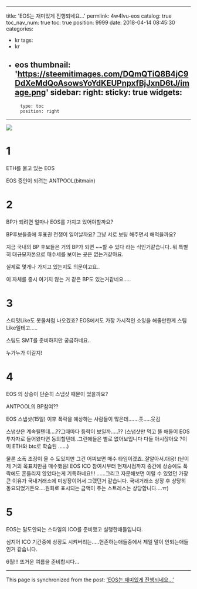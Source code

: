 
---
title: 'EOS는 재미있게 진행되네요...'
permlink: 4w4lvu-eos
catalog: true
toc_nav_num: true
toc: true
position: 9999
date: 2018-04-14 08:45:30
categories:
- kr
tags:
- kr
- eos
thumbnail: 'https://steemitimages.com/DQmQTiQ8B4jC9DdXeMdQoAsowsYoYdKEUPnpxfBjJxnD6tJ/image.png'
sidebar:
    right:
        sticky: true
widgets:
    -
        type: toc
        position: right
---


![](https://steemitimages.com/DQmQTiQ8B4jC9DdXeMdQoAsowsYoYdKEUPnpxfBjJxnD6tJ/image.png)

# 1

ETH를 물고 있는 EOS

EOS 증인이 되려는 ANTPOOL(bitmain)

# 2

BP가 되려면 얼마나 EOS를 가지고 있어야할까요?

BP후보들중에 투표권 전쟁이 일어날까요?  그냥 서로 보팅 해주면서 해먹을까요?

지금 국내의 BP 후보들은 거의 BP가 되면 ~~할 수 있다 라는 식인거같습니다. 뭐 특별히 대규모자본으로 매수세를 보이는 곳은 없는거같아요.

실제로 몇개나 가지고 있는지도 의문이고요..

이 자체를 중시 여기지 않는 거 같은 BP도 있는거같네요.....

# 3

스티밋Like도 봇물처럼 나오겠죠? EOS에서도 가장 가시적인 쇼잉을 해줄만한게 스팀Like일테고.....

스팀도 SMT를 준비하지만 궁금하네요..

누가누가 이길지!

# 4

EOS 의 상승이 단순히 스냅샷 때문이 었을까요?

ANTPOOL의 BP참여??

EOS 스냅샷(15일) 이후 폭락을 예상하는 사람들이 많은데.......풋.....웃김

스냅샷은 계속될텐데....??그때마다 등락이 보일까.....??
(스냅샷만 먹고 뜰 애들이 EOS 투자자로 들어왔다면 동의할텐데..그런애들은 별로 없어보입니다 다들 아시잖아요 ?이미 ETH와 btc로 학습된 ......)

물론 소폭 조정이 올 수 도있지만 그건 어찌보면 매수 타임이겠죠..잘알아서.대응!
(난이제 거의 목표치만큼 매수했음! EOS ICO 참여시부터 현재시점까지 중간에 상승에도 폭락에도 흔들리지 않았다는게 기특하네요!!! ......그리고 자문해보면 이럴 수 있었던 가장 큰 이유가 국내거래소에 미상장이어서 그랬던거 같습니다. 국내거래소 상장 후 상당히 동요되었거든요....원화로 표시되는 금액이 주는 스트레스는 상당합니다....ㅠ)

# 5

EOS는 말도안되는 스타일의 ICO를 준비했고 실행한애들입니다.

심지어 ICO 기간중에 상장도 시켜버리는.....현존하는애들중에서 제일 말이 안되는애들인거 같습니다.

6월!!! 뜨거운 여름을 준비합시다...

- - -

This page is synchronized from the post: ['EOS는 재미있게 진행되네요...'](https://steemit.com/@virus707/4w4lvu-eos)

